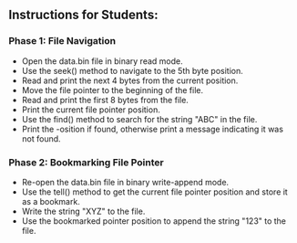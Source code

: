 ## Instructions for Students:

### Phase 1: File Navigation

- Open the data.bin file in binary read mode.
- Use the seek() method to navigate to the 5th byte position.
- Read and print the next 4 bytes from the current position.
- Move the file pointer to the beginning of the file.
- Read and print the first 8 bytes from the file.
- Print the current file pointer position.
- Use the find() method to search for the string "ABC" in the file. 
- Print the -osition if found, otherwise print a message indicating it was not found.


### Phase 2: Bookmarking File Pointer

- Re-open the data.bin file in binary write-append mode.
- Use the tell() method to get the current file pointer position and store it as a bookmark.
- Write the string "XYZ" to the file.
- Use the bookmarked pointer position to append the string "123" to the file.